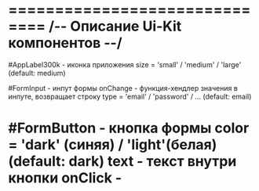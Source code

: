 ============================== 
/-- Описание Ui-Kit компонентов --/
===============================
#AppLabel300k - иконка приложения
  size = 'small' / 'medium' / 'large' (default: medium)

#FormInput - инпут формы
  onChange - функция-хендлер значения в инпуте, возвращает строку
  type = 'email' / 'password' / ... (default: email)
  
#FormButton - кнопка формы
  color = 'dark' (синяя) / 'light'(белая) (default: dark)
  text - текст внутри кнопки
  onClick -
==============================
